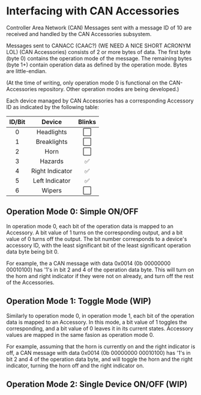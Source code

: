 # Interfacing with CAN Accessories

Controller Area Network (CAN) Messages sent with a message ID of 10 are received and handled by the CAN Accessories subsystem.

Messages sent to CANACC (CAAC?) (WE NEED A NICE SHORT ACRONYM LOL) (CAN Accessories) consists of 2 or more bytes of data. The first byte (byte 0) contains the operation mode of the message. The remaining bytes (byte 1+) contain operation data as defined by the operation mode. Bytes are little-endian.

(At the time of writing, only operation mode 0 is functional on the CAN-Accessories repository. Other operation modes are being developed.)

Each device managed by CAN Accessories has a corresponding Accessory ID as indicated by the following table:

| ID/Bit | Device          | Blinks |
| :----: | :--------:      | :----: |
| 0      | Headlights      | ⬜️    |
| 1      | Breaklights     | ⬜️    |
| 2      | Horn            | ⬜️    |
| 3      | Hazards         | ✅    |
| 4      | Right Indicator | ✅    |
| 5      | Left Indicator  | ✅    |
| 6      | Wipers          | ⬜️    |

## Operation Mode 0: Simple ON/OFF

In operation mode 0, each bit of the operation data is mapped to an Accessory. A bit value of 1 turns on the corresponding output, and a bit value of 0 turns off the output. The bit number corresponds to a device's accessory ID, with the least significant bit of the least significant operation data byte being bit 0.

For example, the a CAN message with data 0x0014 (0b 00000000 00010100) has '1's in bit 2 and 4 of the operation data byte. This will turn on the horn and right indicator if they were not on already, and turn off the rest of the Accessories.

## Operation Mode 1: Toggle Mode (WIP)

Similarly to operation mode 0, in operation mode 1, each bit of the operation data is mapped to an Accessory. In this mode, a bit value of 1 toggles the corresponding, and a bit value of 0 leaves it in its current states. Accessory values are mapped in the same fasion as operation mode 0.

For example, assuming that the horn is currently on and the right indicator is off, a CAN message with data 0x0014 (0b 00000000 00010100) has '1's in bit 2 and 4 of the operation data byte, and will toggle the horn and the right indicator, turning the horn off and the right indicator on.

## Operation Mode 2: Single Device ON/OFF (WIP)
